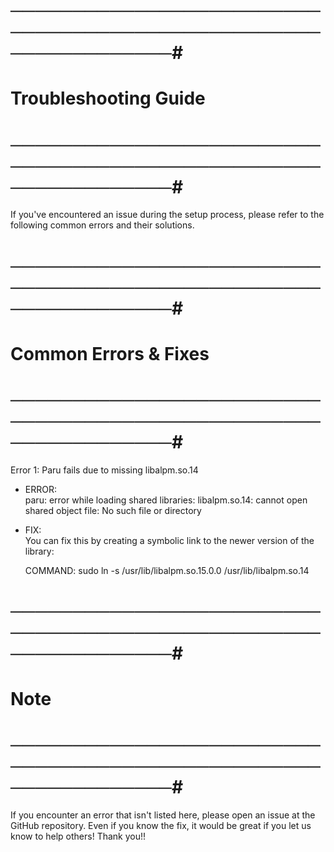 
# ───────────────────────────────────────────────────────────────#
#                     Troubleshooting Guide                      #
# ───────────────────────────────────────────────────────────────#

If you've encountered an issue during the setup process, please refer to the following common errors and their solutions.

# ───────────────────────────────────────────────────────────────#
#                     Common Errors & Fixes                      #
# ───────────────────────────────────────────────────────────────#

Error 1: Paru fails due to missing libalpm.so.14

- ERROR:  
  paru: error while loading shared libraries: libalpm.so.14: cannot open shared object file: No such file or directory

- FIX:  
  You can fix this by creating a symbolic link to the newer version of the library:

  COMMAND:
  sudo ln -s /usr/lib/libalpm.so.15.0.0 /usr/lib/libalpm.so.14

# ───────────────────────────────────────────────────────────────#
#                              Note                              #
# ───────────────────────────────────────────────────────────────#

If you encounter an error that isn't listed here, please open an issue at the GitHub repository. Even if you know the fix, it would be great if you let us know to help others!
Thank you!!
